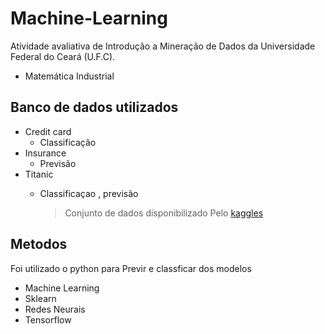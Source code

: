 # Machine-Learning

Atividade avaliativa de Introdução a Mineração de Dados da Universidade Federal do Ceará (U.F.C).
 * Matemática Industrial

## Banco de dados utilizados

* Credit card
  * Classificação  
* Insurance
  * Previsão  
* Titanic
  * Classificaçao , previsão     
    
    > Conjunto de dados disponibilizado Pelo [kaggles](http://www.kaggle.com)

## Metodos
Foi utilizado o python para Previr e classficar dos modelos
* Machine Learning
 * Sklearn 
* Redes Neurais
 * Tensorflow 
